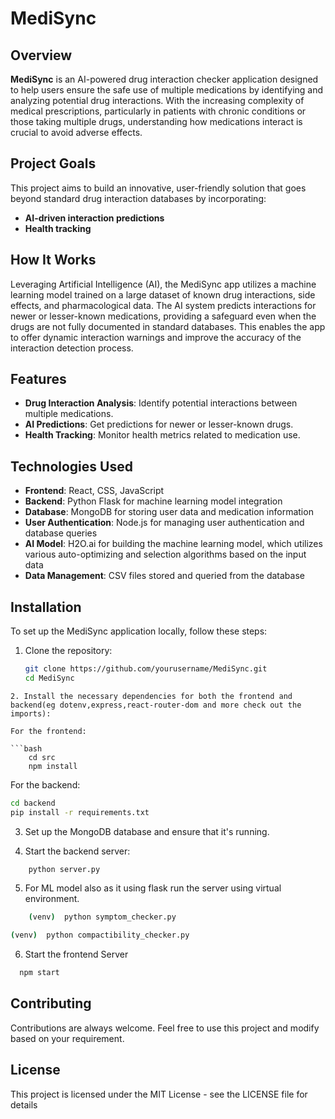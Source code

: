 # MediSync  

## Overview  

**MediSync** is an AI-powered drug interaction checker application designed to help users ensure the safe use of multiple medications by identifying and analyzing potential drug interactions. With the increasing complexity of medical prescriptions, particularly in patients with chronic conditions or those taking multiple drugs, understanding how medications interact is crucial to avoid adverse effects.  

## Project Goals  

This project aims to build an innovative, user-friendly solution that goes beyond standard drug interaction databases by incorporating:  

- **AI-driven interaction predictions**  
- **Health tracking**  

## How It Works  

Leveraging Artificial Intelligence (AI), the MediSync app utilizes a machine learning model trained on a large dataset of known drug interactions, side effects, and pharmacological data. The AI system predicts interactions for newer or lesser-known medications, providing a safeguard even when the drugs are not fully documented in standard databases. This enables the app to offer dynamic interaction warnings and improve the accuracy of the interaction detection process.  

## Features  

- **Drug Interaction Analysis**: Identify potential interactions between multiple medications.  
- **AI Predictions**: Get predictions for newer or lesser-known drugs.  
- **Health Tracking**: Monitor health metrics related to medication use.  

## Technologies Used  

- **Frontend**: React, CSS, JavaScript  
- **Backend**: Python Flask for machine learning model integration  
- **Database**: MongoDB for storing user data and medication information  
- **User Authentication**: Node.js for managing user authentication and database queries  
- **AI Model**: H2O.ai for building the machine learning model, which utilizes various auto-optimizing and selection algorithms based on the input data  
- **Data Management**: CSV files stored and queried from the database  

## Installation  

To set up the MediSync application locally, follow these steps:  

1. Clone the repository:  
   ```bash  
   git clone https://github.com/yourusername/MediSync.git  
   cd MediSync
```
2. Install the necessary dependencies for both the frontend and backend(eg dotenv,express,react-router-dom and more check out the imports):

For the frontend:

```bash
    cd src 
    npm install  
```
For the backend:
```bash
cd backend
pip install -r requirements.txt  
```

3.  Set up the MongoDB database and ensure that it's running.

4.  Start the backend server:
```bash
    python server.py  
```

5. For ML model also as it using flask run the server using virtual environment.

```bash
    (venv)  python symptom_checker.py  
```

```bash
(venv)  python compactibility_checker.py  
```

6. Start the frontend Server 
```bash
  npm start
```



## Contributing

Contributions are always welcome.
Feel free to use this project and modify based on your requirement.


## License

This project is licensed under the MIT License - see the LICENSE file for details
